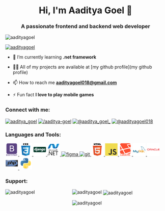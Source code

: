 <!-- ### Hi there 👋

[![Anurag's GitHub stats](https://github-readme-stats.vercel.app/api?username=aadityagoel)](https://github.com/anuraghazra/github-readme-stats) -->

<!--
**aadityagoel/aadityagoel** is a ✨ _special_ ✨ repository because its `README.md` (this file) appears on your GitHub profile.

Here are some ideas to get you started:

- 🔭 I’m currently working on ...
- 🌱 I’m currently learning ...
- 👯 I’m looking to collaborate on ...
- 🤔 I’m looking for help with ...
- 💬 Ask me about ...
- 📫 How to reach me: ...
- 😄 Pronouns: ...
- ⚡ Fun fact: ...
-->

<h1 align="center">Hi, I'm Aaditya Goel 👋</h1>
<h3 align="center">A passionate frontend and backend web developer</h3>

<p align="left"> <img src="https://komarev.com/ghpvc/?username=aadityagoel&label=Profile%20views&color=0e75b6&style=flat" alt="aadityagoel" /> </p>

<p align="left"> <a href="https://github.com/ryo-ma/github-profile-trophy"><img src="https://github-profile-trophy.vercel.app/?username=aadityagoel" alt="aadityagoel" /></a> </p>

- 🌱 I’m currently learning **.net framework**

- 👨‍💻 All of my projects are available at [my github profile](my github profile)

- 📫 How to reach me **aadityagoel018@gmail.com**

- ⚡ Fun fact **I love to play mobile games**

<h3 align="left">Connect with me:</h3>
<p align="left">
<a href="https://codepen.io/aaditya_goel" target="blank"><img align="center" src="https://raw.githubusercontent.com/rahuldkjain/github-profile-readme-generator/master/src/images/icons/Social/codepen.svg" alt="aaditya_goel" height="30" width="40" /></a>
<a href="https://linkedin.com/in//aaditya-goel" target="blank"><img align="center" src="https://raw.githubusercontent.com/rahuldkjain/github-profile-readme-generator/master/src/images/icons/Social/linked-in-alt.svg" alt="/aaditya-goel" height="30" width="40" /></a>
<a href="https://instagram.com/@aaditya_goel_" target="blank"><img align="center" src="https://raw.githubusercontent.com/rahuldkjain/github-profile-readme-generator/master/src/images/icons/Social/instagram.svg" alt="@aaditya_goel_" height="30" width="40" /></a>
<a href="https://www.hackerrank.com/@aadityagoel018" target="blank"><img align="center" src="https://raw.githubusercontent.com/rahuldkjain/github-profile-readme-generator/master/src/images/icons/Social/hackerrank.svg" alt="@aadityagoel018" height="30" width="40" /></a>
</p>

<h3 align="left">Languages and Tools:</h3>
<p align="left"> <a href="https://getbootstrap.com" target="_blank"> <img src="https://raw.githubusercontent.com/devicons/devicon/master/icons/bootstrap/bootstrap-plain-wordmark.svg" alt="bootstrap" width="40" height="40"/> </a> <a href="https://www.w3schools.com/css/" target="_blank"> <img src="https://raw.githubusercontent.com/devicons/devicon/master/icons/css3/css3-original-wordmark.svg" alt="css3" width="40" height="40"/> </a> <a href="https://www.djangoproject.com/" target="_blank"> <img src="https://raw.githubusercontent.com/devicons/devicon/master/icons/django/django-original.svg" alt="django" width="40" height="40"/> </a> <a href="https://dotnet.microsoft.com/" target="_blank"> <img src="https://raw.githubusercontent.com/devicons/devicon/master/icons/dot-net/dot-net-original-wordmark.svg" alt="dotnet" width="40" height="40"/> </a> <a href="https://www.figma.com/" target="_blank"> <img src="https://www.vectorlogo.zone/logos/figma/figma-icon.svg" alt="figma" width="40" height="40"/> </a> <a href="https://git-scm.com/" target="_blank"> <img src="https://www.vectorlogo.zone/logos/git-scm/git-scm-icon.svg" alt="git" width="40" height="40"/> </a> <a href="https://www.w3.org/html/" target="_blank"> <img src="https://raw.githubusercontent.com/devicons/devicon/master/icons/html5/html5-original-wordmark.svg" alt="html5" width="40" height="40"/> </a> <a href="https://developer.mozilla.org/en-US/docs/Web/JavaScript" target="_blank"> <img src="https://raw.githubusercontent.com/devicons/devicon/master/icons/javascript/javascript-original.svg" alt="javascript" width="40" height="40"/> </a> <a href="https://laravel.com/" target="_blank"> <img src="https://raw.githubusercontent.com/devicons/devicon/master/icons/laravel/laravel-plain-wordmark.svg" alt="laravel" width="40" height="40"/> </a> <a href="https://www.mysql.com/" target="_blank"> <img src="https://raw.githubusercontent.com/devicons/devicon/master/icons/mysql/mysql-original-wordmark.svg" alt="mysql" width="40" height="40"/> </a> <a href="https://www.oracle.com/" target="_blank"> <img src="https://raw.githubusercontent.com/devicons/devicon/master/icons/oracle/oracle-original.svg" alt="oracle" width="40" height="40"/> </a> <a href="https://www.php.net" target="_blank"> <img src="https://raw.githubusercontent.com/devicons/devicon/master/icons/php/php-original.svg" alt="php" width="40" height="40"/> </a> <a href="https://www.python.org" target="_blank"> <img src="https://raw.githubusercontent.com/devicons/devicon/master/icons/python/python-original.svg" alt="python" width="40" height="40"/> </a> </p>

<h3 align="left">Support:</h3>
<p><a href="https://www.buymeacoffee.com/aadityagoel"> <img align="left" src="https://cdn.buymeacoffee.com/buttons/v2/default-yellow.png" height="50" width="210" alt="aadityagoel" /></a></p>

<p><img align="left" src="https://github-readme-stats.vercel.app/api/top-langs?username=aadityagoel&show_icons=true&locale=en&layout=compact" alt="aadityagoel" /></p>

<p>&nbsp;<img align="center" src="https://github-readme-stats.vercel.app/api?username=aadityagoel&show_icons=true&locale=en" alt="aadityagoel" /></p>

<p><img align="center" src="https://github-readme-streak-stats.herokuapp.com/?user=aadityagoel&" alt="aadityagoel" /></p>

